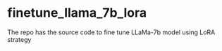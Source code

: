 # finetune_llama_7b_lora
The repo has the source code to fine tune LLaMa-7b model using LoRA strategy

